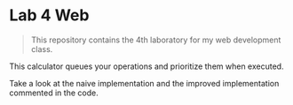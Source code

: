# Lab 4 Web

>This repository contains the 4th laboratory for my web development class.

This calculator queues your operations and prioritize them when executed.

Take a look at the naive implementation and the improved implementation commented in the code.